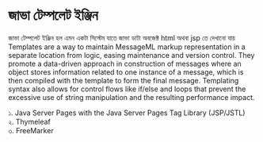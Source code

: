 # জাভা টেম্পলেট ইঞ্জিন

জাভা টেম্পলেট ইঞ্জিন হল এমন একটা সিস্টেম যাতে জাভা ডাটা অবজেক্ট html অথবা jsp তে দেখানো যায়  
Templates are a way to maintain MessageML markup representation in a separate location from logic, easing maintenance and version control. They promote a data-driven approach in construction of messages where an object stores information related to one instance of a message, which is then compiled with the template to form the final message. Templating syntax also allows for control flows like if/else and loops that prevent the excessive use of string manipulation and the resulting performance impact.

১. Java Server Pages with the Java Server Pages Tag Library (JSP/JSTL)                  
২. Thymeleaf                
৩. FreeMarker                  